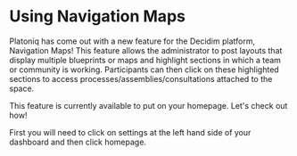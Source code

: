 # Using Navigation Maps 
 
Platoniq has come out with a new feature for the Decidim platform, Navigation Maps! This feature allows the administrator to post layouts that display multiple blueprints or maps and highlight sections in which a team or community is working. Participants can then click on these highlighted sections to access processes/assemblies/consultations attached to the space.

This feature is currently available to put on your homepage. Let's check out how!

First you will need to click on settings at the left hand side of your dashboard and then click homepage. 


